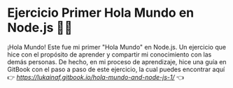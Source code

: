 # Ejercicio Primer Hola Mundo en Node.js 👋💚
¡Hola Mundo! Este fue mi primer "Hola Mundo" en Node.js. Un ejercicio que hice con el propósito de aprender y compartir mi conocimiento con las demás personas. 
De hecho, en mi proceso de aprendizaje, hice una guía en GitBook con el paso a paso de este ejercicio, la cual puedes encontrar aquí 👉 _https://lukainaf.gitbook.io/hola-mundo-and-node-js-1/_ 👈
